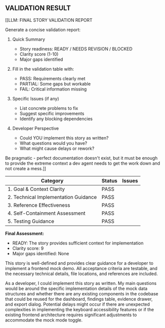 ## VALIDATION RESULT

[[LLM: FINAL STORY VALIDATION REPORT

Generate a concise validation report:

1. Quick Summary
   - Story readiness: READY / NEEDS REVISION / BLOCKED
   - Clarity score (1-10)
   - Major gaps identified

2. Fill in the validation table with:
   - PASS: Requirements clearly met
   - PARTIAL: Some gaps but workable
   - FAIL: Critical information missing

3. Specific Issues (if any)
   - List concrete problems to fix
   - Suggest specific improvements
   - Identify any blocking dependencies

4. Developer Perspective
   - Could YOU implement this story as written?
   - What questions would you have?
   - What might cause delays or rework?

Be pragmatic - perfect documentation doesn't exist, but it must be enough to provide the extreme context a dev agent needs to get the work down and not create a mess.]]

| Category                             | Status | Issues |
| ------------------------------------ | ------ | ------ |
| 1. Goal & Context Clarity            | PASS   |        |
| 2. Technical Implementation Guidance | PASS   |        |
| 3. Reference Effectiveness           | PASS   |        |
| 4. Self-Containment Assessment       | PASS   |        |
| 5. Testing Guidance                  | PASS   |        |

**Final Assessment:**

- READY: The story provides sufficient context for implementation
- Clarity score: 9
- Major gaps identified: None

This story is well-defined and provides clear guidance for a developer to implement a frontend mock demo. All acceptance criteria are testable, and the necessary technical details, file locations, and references are included.

As a developer, I could implement this story as written. My main questions would be around the specific implementation details of the mock data structures and whether there are any existing components in the codebase that could be reused for the dashboard, findings table, evidence drawer, and export dialog. Potential delays might occur if there are unexpected complexities in implementing the keyboard accessibility features or if the existing frontend architecture requires significant adjustments to accommodate the mock mode toggle.